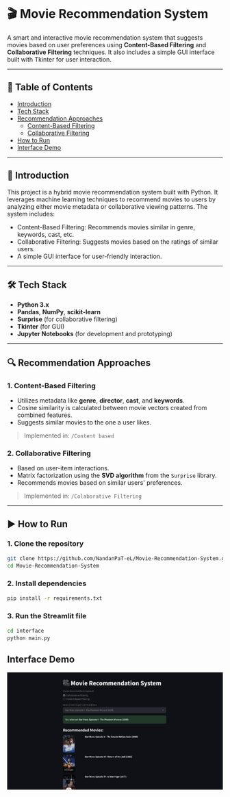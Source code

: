 # 🎬 Movie Recommendation System

A smart and interactive movie recommendation system that suggests movies based on user preferences using **Content-Based Filtering** and **Collaborative Filtering** techniques. It also includes a simple GUI interface built with Tkinter for user interaction.

---

## 📌 Table of Contents

- [Introduction](#introduction)
- [Tech Stack](#tech-stack)
- [Recommendation Approaches](#recommendation-approaches)
  - [Content-Based Filtering](#1-content-based-filtering)
  - [Collaborative Filtering](#2-collaborative-filtering)
- [How to Run](#how-to-run)
- [Interface Demo](#interface-demo)

---

## 🧠 Introduction

This project is a hybrid movie recommendation system built with Python. It leverages machine learning techniques to recommend movies to users by analyzing either movie metadata or collaborative viewing patterns. The system includes:

- Content-Based Filtering: Recommends movies similar in genre, keywords, cast, etc.
- Collaborative Filtering: Suggests movies based on the ratings of similar users.
- A simple GUI interface for user-friendly interaction.

---

## 🛠️ Tech Stack

- **Python 3.x**
- **Pandas**, **NumPy**, **scikit-learn**
- **Surprise** (for collaborative filtering)
- **Tkinter** (for GUI)
- **Jupyter Notebooks** (for development and prototyping)

---

## 🔍 Recommendation Approaches

### 1. Content-Based Filtering

- Utilizes metadata like **genre**, **director**, **cast**, and **keywords**.
- Cosine similarity is calculated between movie vectors created from combined features.
- Suggests similar movies to the one a user likes.

> Implemented in: `/Content based`

### 2. Collaborative Filtering

- Based on user-item interactions.
- Matrix factorization using the **SVD algorithm** from the `Surprise` library.
- Recommends movies based on similar users' preferences.

> Implemented in: `/Colaborative Filtering`

---

## ▶️ How to Run

### 1. Clone the repository

```bash
git clone https://github.com/NandanPaT-eL/Movie-Recommendation-System.git
cd Movie-Recommendation-System
```

### 2. Install dependencies

```bash
pip install -r requirements.txt
```

### 3. Run the Streamlit file

```bash
cd interface
python main.py
```

## Interface Demo

![GUI Screenshot](demo.png)
